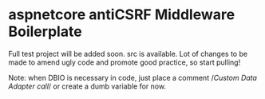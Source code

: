 # aspnetcore antiCSRF Middleware Boilerplate

Full test project will be added soon. src is available. Lot of changes to be made to amend ugly code and promote good practice, so start pulling!

Note: when DBIO is necessary in code, just place a comment /*Custom Data Adapter call*/ or create a dumb variable for now. 
